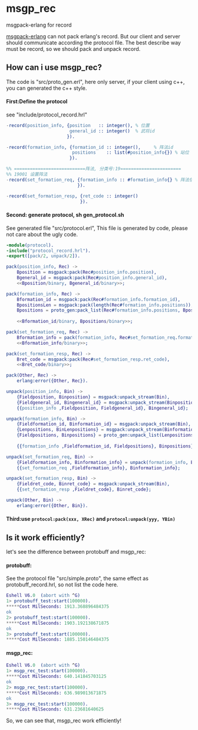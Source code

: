 msgp_rec
========

msgpack-erlang for record


[msgpack-erlang](https://github.com/msgpack/msgpack-erlang) can not pack erlang's record.
But our client and server should communicate according the protocol file.
The best describe way must be record, so we should pack and unpack record.

How can i use msgp_rec?
-----------------------
The code is "src/proto_gen.erl", here only server, if your client using c++, you can generated the c++ style.

#### First:Define the protocol
see "include/protocol_record.hrl"
```erlang
-record(position_info, {position   :: integer(), % 位置
                        general_id :: integer()  % 武将id
                       }).

-record(formation_info, {formation_id :: integer(),		% 阵法id
                         positions    :: list(#position_info{})	% 站位
                        }).

%% ===========================阵法, 分类号:19=======================
%% 19001 设置阵法
-record(set_formation_req, {formation_info :: #formation_info{}	% 阵法信息
                           }).

-record(set_formation_resp, {ret_code :: integer() 
                            }).

```

#### Second: generate protocol, sh gen_protocol.sh
See generated file "src/protocol.erl", This file is generated by code, please not care about the ugly code.
```erlang
-module(protocol).
-include("protocol_record.hrl").
-export([pack/2, unpack/2]).

pack(position_info, Rec) ->
    Bposition = msgpack:pack(Rec#position_info.position),
    Bgeneral_id = msgpack:pack(Rec#position_info.general_id),
    <<Bposition/binary, Bgeneral_id/binary>>;

pack(formation_info, Rec) ->
    Bformation_id = msgpack:pack(Rec#formation_info.formation_id),
    BpositionsLen = msgpack:pack(length(Rec#formation_info.positions)),
    Bpositions = proto_gen:pack_list(Rec#formation_info.positions, BpositionsLen, {record,
                                                                                   position_info}),
    <<Bformation_id/binary, Bpositions/binary>>;

pack(set_formation_req, Rec) ->
    Bformation_info = pack(formation_info, Rec#set_formation_req.formation_info),
    <<Bformation_info/binary>>;

pack(set_formation_resp, Rec) ->
    Bret_code = msgpack:pack(Rec#set_formation_resp.ret_code),
    <<Bret_code/binary>>;

pack(Other, Rec) ->
    erlang:error({Other, Rec}).

unpack(position_info, Bin) ->
    {Fieldposition, Binposition} = msgpack:unpack_stream(Bin),
    {Fieldgeneral_id, Bingeneral_id} = msgpack:unpack_stream(Binposition),
    {{position_info ,Fieldposition, Fieldgeneral_id}, Bingeneral_id};

unpack(formation_info, Bin) ->
    {Fieldformation_id, Binformation_id} = msgpack:unpack_stream(Bin),
    {Lenpositions, BinLenpositions} = msgpack:unpack_stream(Binformation_id),
    {Fieldpositions, Binpositions} = proto_gen:unpack_list(Lenpositions, BinLenpositions, [], {record,
                                                                                               position_info}),
    {{formation_info ,Fieldformation_id, Fieldpositions}, Binpositions};

unpack(set_formation_req, Bin) ->
    {Fieldformation_info, Binformation_info} = unpack(formation_info, Bin),
    {{set_formation_req ,Fieldformation_info}, Binformation_info};

unpack(set_formation_resp, Bin) ->
    {Fieldret_code, Binret_code} = msgpack:unpack_stream(Bin),
    {{set_formation_resp ,Fieldret_code}, Binret_code};

unpack(Other, Bin) ->
    erlang:error({Other, Bin}).
```
#### Third:use `protocol:pack(xxx, XRec)` and `protocol:unpack(yyy, YBin)`

Is it work efficiently?
-----------------------
let's see the difference between protobuff and msgp_rec:
#### protobuff:
See the protocol file "src/simple.proto", the same effect as protobuff_record.hrl, so not list the code here.
```erlang
Eshell V6.0  (abort with ^G)
1> protobuff_test:start(100000).
*****Cost MilSeconds: 1913.368896484375
ok
2> protobuff_test:start(100000).
*****Cost MilSeconds: 1903.192138671875
ok
3> protobuff_test:start(100000).
*****Cost MilSeconds: 1885.150146484375
```
#### msgp_rec:
```erlang
Eshell V6.0  (abort with ^G)
1> msgp_rec_test:start(100000).
*****Cost MilSeconds: 640.141845703125
ok
2> msgp_rec_test:start(100000).
*****Cost MilSeconds: 636.989013671875
ok
3> msgp_rec_test:start(100000).
*****Cost MilSeconds: 631.23681640625
```

So, we can see that, msgp_rec work efficiently!


